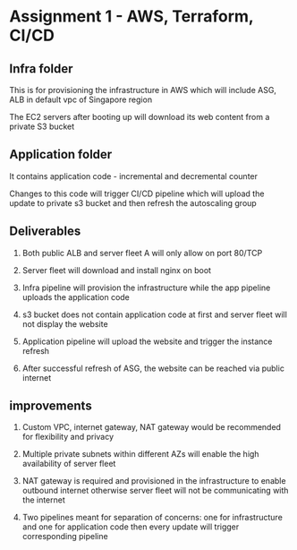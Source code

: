 # Assignment 1 - AWS, Terraform, CI/CD

## Infra folder 
This is for provisioning the infrastructure in AWS which will include ASG, ALB in default vpc of Singapore region

The EC2 servers after booting up will download its web content from a private S3 bucket

## Application folder
It contains application code - incremental and decremental counter

Changes to this code will trigger CI/CD pipeline which will upload the update to private s3 bucket and then refresh the autoscaling group

## Deliverables
1. Both public ALB and server fleet A will only allow on port 80/TCP

2. Server fleet will download and install nginx on boot

3. Infra pipeline will provision the infrastructure while the app pipeline uploads the application code

4. s3 bucket does not contain application code at first and server fleet will not display the website

5. Application pipeline will upload the website and trigger the instance refresh 

6. After successful refresh of ASG, the website can be reached via public internet

## improvements
1. Custom VPC, internet gateway, NAT gateway would be recommended for flexibility and privacy

2. Multiple private subnets within different AZs will enable the high availability of server fleet

3. NAT gateway is required and provisioned in the infrastructure to enable outbound internet otherwise server fleet will not be communicating with the internet

4. Two pipelines meant for separation of concerns: one for infrastructure and one for application code then every update will trigger corresponding pipeline




